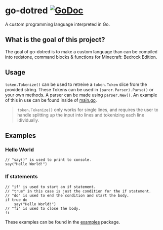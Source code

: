 # go-dotred [![GoDoc](http://godoc.org/github.com/TwistedAsylumMC/go-dotred?status.svg)](https://godoc.org/github.com/TwistedAsylumMC/go-dotred)
A custom programming language interpreted in Go.

## What is the goal of this project?
The goal of go-dotred is to make a custom language than can be compiled into redstone, command blocks & functions for Minecraft: Bedrock Edition.

## Usage
``token.Tokenize()`` can be used to retreive a ``token.Token`` slice from the provided string. These Tokens can be used in ``(parer.Parser).Parse()`` or your own methods. A parser can be made using ``parser.New()``. An example of this in use can be found inside of [main.go](https://github.com/TwistedAsylumMC/go-dotred/blob/master/main.go).
> ``token.Tokenize()`` only works for single lines, and requires the user to handle splitting up the input into lines and tokenizing each line idividually.

## Examples
### Hello World
```
// "say()" is used to print to console.
say("Hello World!")
```
### If statements
```
// "if" is used to start an if statement.
// "true" in this case is just the condition for the if statement.
// "do" is used to end the condition and start the body.
if true do
    say("Hello World!")
// "fi" is used to close the body.
fi
```
These examples can be found in the [examples](https://github.com/TwistedAsylumMC/go-dotred/tree/master/examples) package.